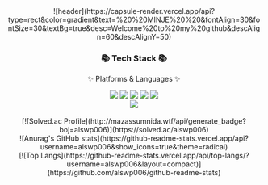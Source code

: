 <div align=center>
  	![header](https://capsule-render.vercel.app/api?		type=rect&color=gradient&text=%20%20MINJE%20%20&fontAlign=30&fontSize=30&textBg=true&desc=Welcome%20to%20my%20github&descAlign=60&descAlignY=50)
</div>
<div align=center>
	<h3>📚 Tech Stack 📚</h3>
	<p>✨ Platforms & Languages ✨</p>
</div>
<div align="center">
	<img src="https://img.shields.io/badge/Java-007396?style=flat&logo=Conda-Forge&logoColor=white" />
	<img src="https://img.shields.io/badge/HTML5-E34F26?style=flat&logo=HTML5&logoColor=white" />
	<img src="https://img.shields.io/badge/CSS3-1572B6?style=flat&logo=CSS3&logoColor=white" />
	<img src="https://img.shields.io/badge/JavaScript-F7DF1E?style=flat&logo=JavaScript&logoColor=white" />
	<img src="https://img.shields.io/badge/Spring-6DB33F?style=flat&logo=Spring&logoColor=white" />
	<br>
	<img src="https://img.shields.io/badge/python-3776AB?style=flat&logo=Python&logoColor=white" />

</div>

<br>

<div align=center>
  	[![Solved.ac Profile](http://mazassumnida.wtf/api/generate_badge?boj=alswp006)](https://solved.ac/alswp006)<br/>
</div>

<div align=center>
  	![Anurag's GitHub stats](https://github-readme-stats.vercel.app/api?username=alswp006&show_icons=true&theme=radical)
</div>

<div align=center>
  	[![Top Langs](https://github-readme-stats.vercel.app/api/top-langs/?username=alswp006&layout=compact)](https://github.com/alswp006/github-readme-stats)
</div>
